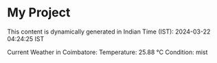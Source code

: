 # My Project

This content is dynamically generated in Indian Time (IST): 2024-03-22 04:24:25 IST


Current Weather in Coimbatore:
Temperature: 25.88 °C
Condition: mist
